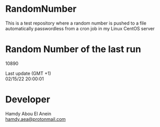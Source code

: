 # RandomNumber    
This is a test repository where a random number is pushed to a file automatically passwordless from a cron job in my Linux CentOS server    
# Random Number of the last run   
10890
      
Last update (GMT +1)    
02/15/22 20:00:01
# Developer    
Hamdy Abou El Anein   
hamdy.aea@protonmail.com
